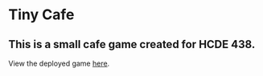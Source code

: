# Tiny Cafe
This is a small cafe game created for HCDE 438.
--

View the deployed game [here](https://tammyhu22.github.io/tiny-cafe-game/).

